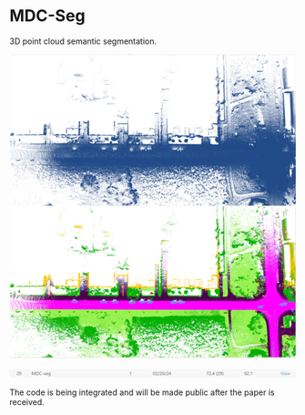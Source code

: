# MDC-Seg
3D point cloud semantic segmentation.

![image](https://github.com/OYgreat-river/MDC-Seg/blob/main/pictures/GitHub.png)

![image](https://github.com/OYgreat-river/MDC-Seg/blob/main/pictures/GitHub2.png)

The code is being integrated and will be made public after the paper is received.
